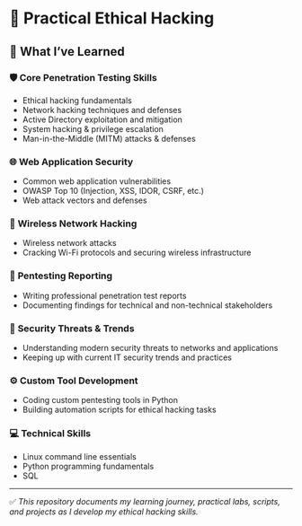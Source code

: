 
# 🔐 Practical Ethical Hacking

## 🧠 **What I’ve Learned**

### 🛡️ **Core Penetration Testing Skills**

* Ethical hacking fundamentals
* Network hacking techniques and defenses
* Active Directory exploitation and mitigation
* System hacking & privilege escalation
* Man-in-the-Middle (MITM) attacks & defenses
  
### 🌐 **Web Application Security**

* Common web application vulnerabilities
* OWASP Top 10 (Injection, XSS, IDOR, CSRF, etc.)
* Web attack vectors and defenses

### 📡 **Wireless Network Hacking**

* Wireless network attacks
* Cracking Wi-Fi protocols and securing wireless infrastructure

### 📄 **Pentesting Reporting**

* Writing professional penetration test reports
* Documenting findings for technical and non-technical stakeholders

### 🚩 **Security Threats & Trends**

* Understanding modern security threats to networks and applications
* Keeping up with current IT security trends and practices

### ⚙️ **Custom Tool Development**

* Coding custom pentesting tools in Python
* Building automation scripts for ethical hacking tasks

### 💻 **Technical Skills**

* Linux command line essentials
* Python programming fundamentals
* SQL 
---

✅ *This repository documents my learning journey, practical labs, scripts, and projects as I develop my ethical hacking skills.*


